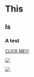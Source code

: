 # This
## Is
### A test
[CLICK ME!!!](https://upload.wikimedia.org/wikipedia/en/thumb/9/9a/Trollface_non-free.png/220px-Trollface_non-free.png)


![](https://c.tenor.com/lN_9QGlFcaIAAAAM/johan-liebert-monster.gif)







![](https://resizeimage.net/mypic/57lvwu2hJ39dgEWD/vcAB7/koenji-pfp.jpg)
